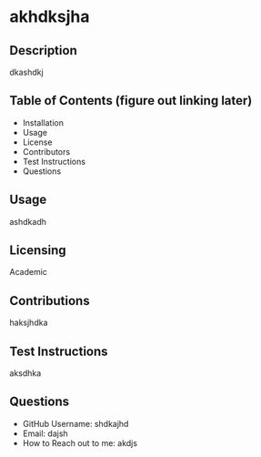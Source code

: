 
  # akhdksjha

  ## Description
  dkashdkj

  ## Table of Contents (figure out linking later)
  * Installation
  * Usage
  * License
  * Contributors
  * Test Instructions
  * Questions
  
  ## Usage
  ashdkadh

  ## Licensing
  Academic

  ## Contributions
  haksjhdka

  ## Test Instructions
  aksdhka

  ## Questions
  * GitHub Username: shdkajhd
  * Email: dajsh
  * How to Reach out to me: akdjs
